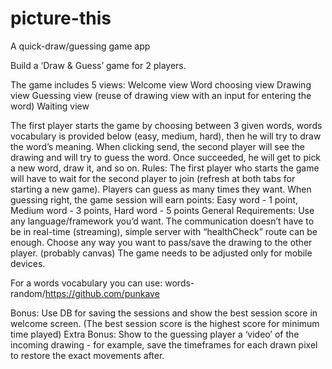 # picture-this
A quick-draw/guessing game app

Build a ‘Draw & Guess’ game for 2 players. 

The game includes 5 views: 
Welcome view 
Word choosing view 
Drawing view 
Guessing view (reuse of drawing view with an input for entering the word) 
Waiting view 

The first player starts the game by choosing between 3 given words, words vocabulary is provided below (easy, medium, hard), then he will try to draw the word’s meaning. 
When clicking send, the second player will see the drawing and will try to guess the word. Once succeeded, he will get to pick a new word, draw it, and so on. 
Rules: The first player who starts the game will have to wait for the second player to join (refresh at both tabs for starting a new game). Players can guess as many times they want. 
When guessing right, the game session will earn points: 
Easy word - 1 point, Medium word - 3 points, Hard word - 5 points General Requirements: Use any language/framework you’d want. The communication doesn’t have to be in real-time (streaming), simple server with “healthCheck” route can be enough. Choose any way you want to pass/save the drawing to the other player. (probably canvas) The game needs to be adjusted only for mobile devices. 

For a words vocabulary you can use: 
words-random/https://github.com/punkave 

Bonus: Use DB for saving the sessions and show the best session score in welcome screen. (The best session score is the highest score for minimum time played) Extra Bonus: Show to the guessing player a ‘video’ of the incoming drawing - for example, save the timeframes for each drawn pixel to restore the exact movements after.
